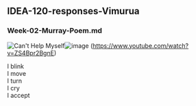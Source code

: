 ## IDEA-120-responses-Vimurua
### Week-02-Murray-Poem.md

 ![Can't Help Myself](https://www.guggenheim.org/wp-content/uploads/2016/01/2016.40_ph_web_2.jpg)![image](https://github.com/Vimurua/IDEA-120-responses-Vimurua/assets/156378408/76463899-cccd-440c-b7d0-36de394c47bd)
(https://www.youtube.com/watch?v=ZS4Bpr2BgnE)
  
I blink  
I move   
I turn   
I cry   
I accept
 
